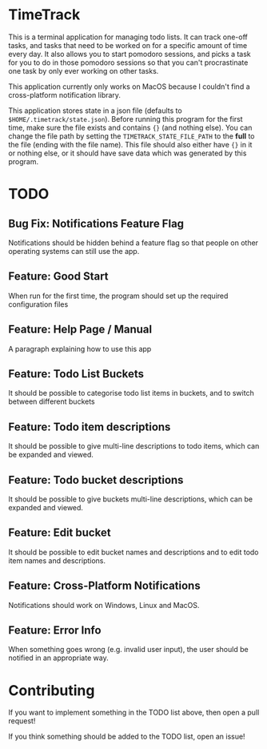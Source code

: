 # TimeTrack

This is a terminal application for managing todo lists. It can track one-off tasks, and tasks that need to be worked on for a specific amount of time every day. It also allows you to start pomodoro sessions,
and picks a task for you to do in those pomodoro sessions so that you can't procrastinate one task by only ever working on other tasks.

This application currently only works on MacOS because I couldn't find a cross-platform notification library.

This application stores state in a json file (defaults to `$HOME/.timetrack/state.json`). Before running this program for the first time, make sure the file exists and contains `{}` (and nothing else). You can change
the file path by setting the `TIMETRACK_STATE_FILE_PATH` to the **full** to the file (ending with the file name). This file should also either have `{}` in it or nothing else, or it should have save data which was generated
by this program.

# TODO

## Bug Fix: Notifications Feature Flag

Notifications should be hidden behind a feature flag so that people on other operating systems can still use the app.

## Feature: Good Start

When run for the first time, the program should set up the required configuration files 

## Feature: Help Page / Manual

A paragraph explaining how to use this app

## Feature: Todo List Buckets

It should be possible to categorise todo list items in buckets, and to switch between different buckets

## Feature: Todo item descriptions

It should be possible to give multi-line descriptions to todo items, which can be expanded and viewed.

## Feature: Todo bucket descriptions

It should be possible to give buckets multi-line descriptions, which can be expanded and viewed.

## Feature: Edit bucket

It should be possible to edit bucket names and descriptions and to edit todo item names and descriptions.

## Feature: Cross-Platform Notifications

Notifications should work on Windows, Linux and MacOS.

## Feature: Error Info

When something goes wrong (e.g. invalid user input), the user should be notified in an appropriate way.

# Contributing

If you want to implement something in the TODO list above, then open a pull request!

If you think something should be added to the TODO list, open an issue!
